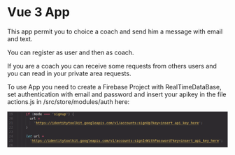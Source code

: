 # Vue 3 App

This app permit you to choice a coach and send him a message with email and text.

You can register as user and then as coach.

If you are a coach you can receive some requests from others users and you can read in your private area requests.

To use App you need to create a Firebase Project with RealTimeDataBase, set authentication with email and password and insert your apikey in the file actions.js in /src/store/modules/auth here:

<div style="text-align: center">

![immagine](readme_img/01.png)

</div>
